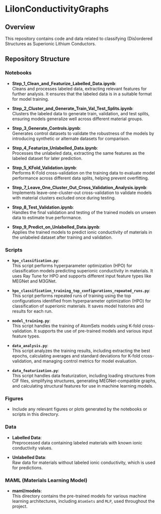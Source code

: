 # LiIonConductivityGraphs

## Overview
This repository contains code and data related to classifying (Dis)ordered Structures as Superionic Lithium Conductors.

## Repository Structure

### Notebooks

- **Step_1_Clean_and_Featurize_Labelled_Data.ipynb**:  
  Cleans and processes labeled data, extracting relevant features for further analysis. It ensures that the labeled data is in a suitable format for model training.
  
- **Step_2_Cluster_and_Generate_Train_Val_Test_Splits.ipynb**:  
  Clusters the labeled data to generate train, validation, and test splits, ensuring models generalize well across different material groups.
  
- **Step_3_Generate_Controls.ipynb**:  
  Generates control datasets to validate the robustness of the models by introducing synthetic or alternate datasets for comparison.

- **Step_4_Featurize_Unlabelled_Data.ipynb**:  
  Processes the unlabeled data, extracting the same features as the labeled dataset for later prediction.

- **Step_5_KFold_Validation.ipynb**:  
  Performs K-Fold cross-validation on the training data to evaluate model performance across different data splits, helping prevent overfitting.

- **Step_7_Leave_One_Cluster_Out_Cross_Validation_Analysis.ipynb**:  
  Implements leave-one-cluster-out cross-validation to validate models with material clusters excluded once during testing.

- **Step_8_Test_Validation.ipynb**:  
  Handles the final validation and testing of the trained models on unseen data to estimate true performance.

- **Step_9_Predict_on_Unlabelled_Data.ipynb**:  
  Applies the trained models to predict ionic conductivity of materials in the unlabeled dataset after training and validation.

### Scripts

- **`hpo_classification.py`**:  
  This script performs hyperparameter optimization (HPO) for classification models predicting superionic conductivity in materials. It uses Ray Tune for HPO and supports different input feature types like MEGNet and M3GNet.

- **`hpo_classification_training_top_configurations_repeated_runs.py`**:  
  This script performs repeated runs of training using the top configurations identified from hyperparameter optimization (HPO) for classification of superionic materials. It saves model histories and results for each run.

- **`model_training.py`**:  
  This script handles the training of AtomSets models using K-fold cross-validation. It supports the use of pre-trained models and various input feature types.

- **`data_analysis.py`**:  
  This script analyzes the training results, including extracting the best epochs, calculating averages and standard deviations for K-fold cross-validation, and managing control metrics for model evaluation.

- **`data_featurization.py`**:  
  This script handles data featurization, including loading structures from CIF files, simplifying structures, generating MEGNet-compatible graphs, and calculating structural features for use in machine learning models.

### Figures

- Include any relevant figures or plots generated by the notebooks or scripts in this directory.

### Data

- **Labelled Data**:  
  Preprocessed data containing labeled materials with known ionic conductivity values.

- **Unlabelled Data**:  
  Raw data for materials without labeled ionic conductivity, which is used for predictions.

### MAML (Materials Learning Model)

- **maml/models**:  
  This directory contains the pre-trained models for various machine learning architectures, including `AtomSets` and `MLP`, used throughout the project.
